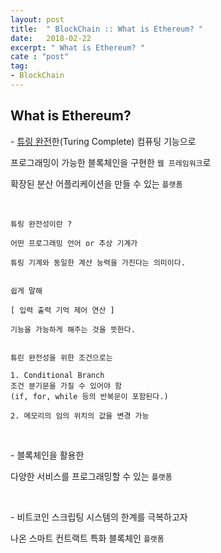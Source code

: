 ```yaml
---
layout: post
title:  " BlockChain :: What is Ethereum? "
date:   2018-02-22
excerpt: " What is Ethereum? "
cate : "post"
tag:
- BlockChain
---
```


## What is Ethereum?

\- [튜링 완전](https://ko.wikipedia.org/wiki/%ED%8A%9C%EB%A7%81_%EC%99%84%EC%A0%84)한(Turing Complete) 컴퓨팅 기능으로 

프로그래밍이 가능한 블록체인을 구현한 `웹 프레임워크`로 

확장된 분산 어플리케이션을 만들 수 있는 `플랫폼`

<br>

```
튜링 완전성이란 ?

어떤 프로그래밍 언어 or 추상 기계가 

튜링 기계와 동일한 계산 능력을 가진다는 의미이다.


쉽게 말해

[ 입력 출력 기억 제어 연산 ] 

기능을 가능하게 해주는 것을 뜻한다.


튜린 완전성을 위한 조건으로는

1. Conditional Branch 
조건 분기문을 가질 수 있어야 함
(if, for, while 등의 반복문이 포함된다.)

2. 메모리의 임의 위치의 값을 변경 가능

```


<br>

\- 블록체인을 활용한 

다양한 서비스를 프로그래밍할 수 있는 `플랫폼`

<br>

\- 비트코인 스크립팅 시스템의 한계를 극복하고자

나온 스마트 컨트랙트 특화 블록체인 `플랫폼`

<br>



